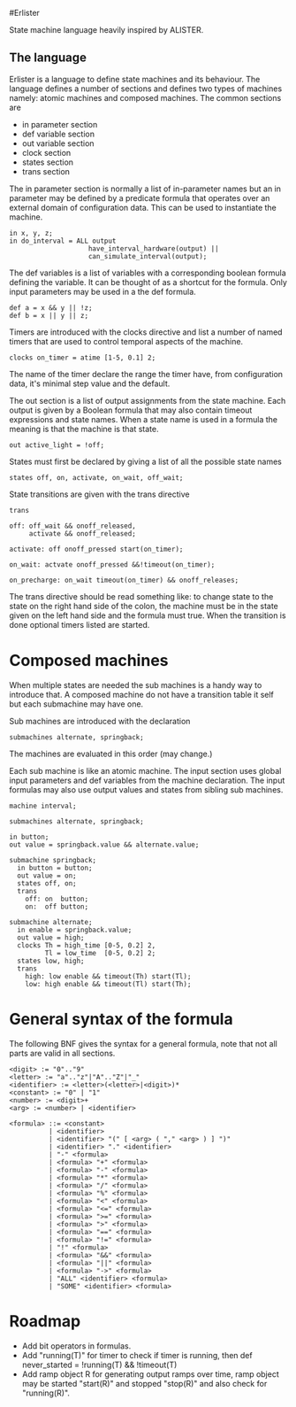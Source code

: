 #Erlister

State machine language heavily inspired by ALISTER.

## The language

Erlister is a language to define state machines and
its behaviour. The language defines a number of sections
and defines two types of machines namely: atomic machines and
composed machines. The common sections are

- in parameter section
- def variable section
- out variable section
- clock section
- states section
- trans section

The in parameter section is normally a list of in-parameter names
but an in parameter may be defined by a predicate formula that operates
over an external domain of configuration data. This can be used to 
instantiate the machine.

    in x, y, z;
    in do_interval = ALL output
              	        have_interval_hardware(output) ||
                        can_simulate_interval(output);

The def variables is a list of variables with a corresponding boolean formula
defining the variable. It can be thought of as a shortcut for
the formula. Only input parameters may be used in a the def formula.

    def a = x && y || !z;
    def b = x || y || z;

Timers are introduced with the clocks directive and list a number
of named timers that are used to control temporal aspects of the
machine.

    clocks on_timer = atime [1-5, 0.1] 2;

The name of the timer declare the range the timer have, from configuration
data, it's minimal step value and the default.

The out section is a list of output assignments from the state machine. Each
output is given by a Boolean formula that may also contain timeout expressions
and state names. When a state name is used in a formula the meaning is
that the machine is that state.

    out active_light = !off;

States must first be declared by giving a list of all the possible 
state names

    states off, on, activate, on_wait, off_wait;

State transitions are given with the trans directive

    trans

    off: off_wait && onoff_released,
         activate && onoff_released;

    activate: off onoff_pressed start(on_timer);
 
    on_wait: actvate onoff_pressed &&!timeout(on_timer);

    on_precharge: on_wait timeout(on_timer) && onoff_releases;

The trans directive should be read something like: to change
state to the state on the right hand side of the colon, the machine
must be in the state given on the left hand side and the formula
must true. When the transition is done optional timers listed are
started.

# Composed machines

When multiple states are needed the sub machines is a handy way
to introduce that. A composed machine do not have a transition
table it self but each submachine may have one.

Sub machines are introduced with the declaration 

    submachines alternate, springback;

The machines are evaluated in this order (may change.)

Each sub machine is like an atomic machine.
The input section uses global input parameters and 
def variables from the machine declaration.
The input formulas may also use output values and states from 
sibling sub machines.

    machine interval;

    submachines alternate, springback;

    in button;
    out value = springback.value && alternate.value;

    submachine springback;
      in button = button;
      out value = on;
      states off, on;
      trans
        off: on  button;
        on:  off button;

    submachine alternate;
      in enable = springback.value;
      out value = high;
      clocks Th = high_time [0-5, 0.2] 2,
             Tl = low_time  [0-5, 0.2] 2;
      states low, high;
      trans
        high: low enable && timeout(Th) start(Tl);
        low: high enable && timeout(Tl) start(Th);

# General syntax of the formula

The following BNF gives the syntax for a general formula,
note that not all parts are valid in all sections.

    <digit> := "0".."9"
    <letter> := "a".."z"|"A".."Z"|"_"
    <identifier> := <letter>(<letter>|<digit>)*
    <constant> := "0" | "1"
    <number> := <digit>+
    <arg> := <number> | <identifier>

    <formula> ::= <constant>
              | <identifier>
              | <identifier> "(" [ <arg> ( "," <arg> ) ] ")"
              | <identifier> "." <identifier>
              | "-" <formula>
              | <formula> "+" <formula>
              | <formula> "-" <formula>
              | <formula> "*" <formula>
              | <formula> "/" <formula>
              | <formula> "%" <formula>
              | <formula> "<" <formula>
              | <formula> "<=" <formula>
              | <formula> ">=" <formula>
              | <formula> ">" <formula>
              | <formula> "==" <formula>
              | <formula> "!=" <formula>
              | "!" <formula>
              | <formula> "&&" <formula>
              | <formula> "||" <formula>
              | <formula> "->" <formula>
              | "ALL" <identifier> <formula>
              | "SOME" <identifier> <formula>

# Roadmap

- Add bit operators in formulas.
- Add "running(T)" for timer to check if timer is running, then 
  def never_started = !running(T) && !timeout(T)
- Add ramp object R for generating output ramps over time, ramp object may
 be started "start(R)" and stopped "stop(R)" and also check for "running(R)".
